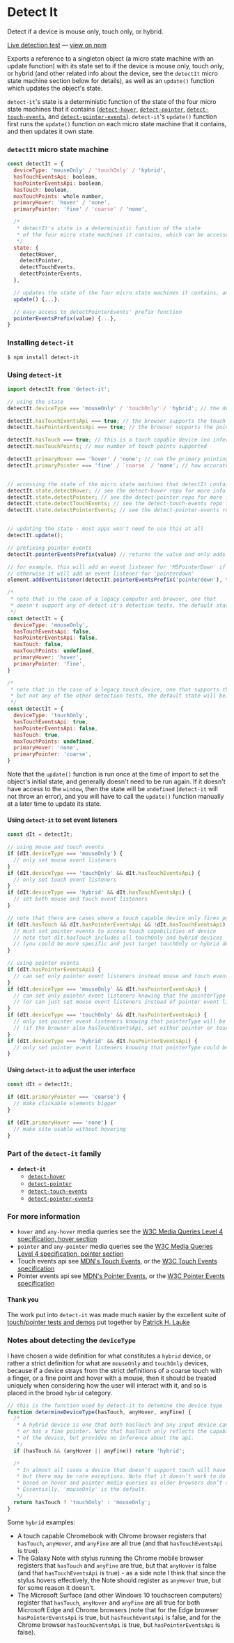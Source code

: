 # Detect It

Detect if a device is mouse only, touch only, or hybrid.

[Live detection test][liveDetectionTest] &#8212; [view on npm][onNpm]

Exports a reference to a singleton object (a micro state machine with an update function) with its state set to if the device is mouse only, touch only, or hybrid (and other related info about the device, see the `detectIt` micro state machine section below for details), as well as an `update()` function which updates the object's state.

`detect-it`'s state is a deterministic function of the state of the four micro state machines that it contains ([`detect-hover`][detectHoverRepo], [`detect-pointer`][detectPointerRepo], [`detect-touch-events`][detectTouchEventsRepo], and [`detect-pointer-events`][detectPointerEventsRepo]). `detect-it`'s `update()` function first runs the `update()` function on each micro state machine that it contains, and then updates it own state.


### `detectIt` micro state machine
```javascript
const detectIt = {
  deviceType: 'mouseOnly' / 'touchOnly' / 'hybrid',
  hasTouchEventsApi: boolean,
  hasPointerEventsApi: boolean,
  hasTouch: boolean,
  maxTouchPoints: whole number,
  primaryHover: 'hover' / 'none',
  primaryPointer: 'fine' / 'coarse' / 'none',

  /*
   * detectIt's state is a deterministic function of the state
   * of the four micro state machines it contains, which can be accessed here
   */
  state: {
    detectHover,
    detectPointer,
    detectTouchEvents,
    detectPointerEvents,
  },

  // updates the state of the four micro state machines it contains, and then updates its own state
  update() {...},

  // easy access to detectPointerEvents' prefix function
  pointerEventsPrefix(value) {...},
}
```

### Installing `detect-it`
```terminal
$ npm install detect-it
```
<!--
### Importing `detect-it`
```javascript
import detectIt from 'detect-it';
``` -->


### Using `detect-it`
```javascript
import detectIt from 'detect-it';
```
```javascript
// using the state
detectIt.deviceType === 'mouseOnly' / 'touchOnly' / 'hybrid'; // the device type

detectIt.hasTouchEventsApi === true; // the browser supports the touch events api
detectIt.hasPointerEventsApi === true; // the browser supports the pointer events api

detectIt.hasTouch === true; // this is a touch capable device (no inference about api)
detectIt.maxTouchPoints; // max number of touch points supported

detectIt.primaryHover === 'hover' / 'none'; // can the primary pointing system easily hover
detectIt.primaryPointer === 'fine' / `coarse` / 'none'; // how accurate is the primary pointing system


// accessing the state of the micro state machines that detectIt contains
detectIt.state.detectHover; // see the detect-hover repo for more info
detectIt.state.detectPointer; // see the detect-pointer repo for more info
detectIt.state.detectTouchEvents; // see the detect-touch-events repo for more info
detectIt.state.detectPointerEvents; // see the detect-pointer-events repo for more info


// updating the state - most apps won't need to use this at all
detectIt.update();

// prefixing pointer events
detectIt.pointerEventsPrefix(value) // returns the value and only adds the prefix if it is required

// for example, this will add an event listener for 'MSPointerDown' if a prefix is required,
// otherwise it will add an event listener for 'pointerdown'
element.addEventListener(detectIt.pointerEventsPrefix('pointerdown'), function...)
```

```javascript
/*
 * note that in the case of a legacy computer and browser, one that
 * doesn't support any of detect-it's detection tests, the default state will be:
 */
const detectIt = {
  deviceType: 'mouseOnly',
  hasTouchEventsApi: false,
  hasPointerEventsApi: false,
  hasTouch: false,
  maxTouchPoints: undefined,
  primaryHover: 'hover',
  primaryPointer: 'fine',
}

/*
 * note that in the case of a legacy touch device, one that supports the touch events api,
 * but not any of the other detection tests, the default state will be:
 */
const detectIt = {
  deviceType: 'touchOnly',
  hasTouchEventsApi: true,
  hasPointerEventsApi: false,
  hasTouch: true,
  maxTouchPoints: undefined,
  primaryHover: 'none',
  primaryPointer: 'coarse',
}
```

Note that the `update()` function is run once at the time of import to set the object's initial state, and generally doesn't need to be run again. If it doesn't have access to the `window`, then the state will be `undefined` (`detect-it` will not throw an error), and you will have to call the `update()` function manually at a later time to update its state.

#### Using `detect-it` to set event listeners
```javascript
const dIt = detectIt;

// using mouse and touch events
if (dIt.deviceType === 'mouseOnly') {
  // only set mouse event listeners
}
if (dIt.deviceType === 'touchOnly' && dIt.hasTouchEventsApi) {
  // only set touch event listeners
}
if (dIt.deviceType === 'hybrid' && dIt.hasTouchEventsApi) {
  // set both mouse and touch event listeners
}

// note that there are cases where a touch capable device only fires pointer events
if (dIt.hasTouch && dIt.hasPointerEventsApi && !dIt.hasTouchEventsApi) {
  // must set pointer events to access touch capabilities of device
  // note that dIt.hasTouch includes all touchOnly and hybrid devices
  // (you could be more specific and just target touchOnly or hybrid devices instead)
}

// using pointer events
if (dIt.hasPointerEventsApi) {
  // can set only pointer event listeners instead mouse and touch event listeners
}
if (dIt.deviceType === 'mouseOnly' && dIt.hasPointerEventsApi) {
  // can set only pointer event listeners knowing that the pointerType will only be mouse
  // (or can just set mouse event listeners instead of pointer event listeners)
}
if (dIt.deviceType === 'touchOnly' && dIt.hasPointerEventsApi) {
  // only set pointer event listeners knowing that pointerType will be pen or touch
  // (if the browser also hasTouchEventsApi, set either pointer or touch event listeners)
}
if (dIt.deviceType === 'hybrid' && dIt.hasPointerEventsApi) {
  // only set pointer event listeners knowing that pointerType could be mouse, pen, or touch
}
```

#### Using `detect-it` to adjust the user interface
```javascript
const dIt = detectIt;

if (dIt.primaryPointer === 'coarse') {
  // make clickable elements bigger
}

if (dIt.primaryHover === 'none') {
  // make site usable without hovering
}
```

### Part of the `detect-it` family
- **`detect-it`**
  - [`detect-hover`][detectHoverRepo]
  - [`detect-pointer`][detectPointerRepo]
  - [`detect-touch-events`][detectTouchEventsRepo]
  - [`detect-pointer-events`][detectPointerEventsRepo]

### For more information
- `hover` and `any-hover` media queries see the [W3C Media Queries Level 4 specification, hover section][w3cMediaQueriesSpecLatestHover]
- `pointer` and `any-pointer` media queries see the [W3C Media Queries Level 4 specification, pointer section][w3cMediaQueriesSpecLatestPointer]
- Touch events api see [MDN's Touch Events][mdnTouchEvents], or the [W3C Touch Events specification][w3cTouchEventsSpecLatest]
- Pointer events api see [MDN's Pointer Events][mdnPointerEvents], or the [W3C Pointer Events specification][w3cPointerEventsSpecLatest]

#### Thank you
The work put into `detect-it` was made much easier by the excellent suite of [touch/pointer tests and demos][touchTests] put together by [Patrick H. Lauke][patrickHLauke]

### Notes about detecting the `deviceType`
I have chosen a wide definition for what constitutes a `hybrid` device, or rather a strict definition for what are `mouseOnly` and `touchOnly` devices, because if a device strays from the strict definitions of a coarse touch with a finger, or a fine point and hover with a mouse, then it should be treated uniquely when considering how the user will interact with it, and so is placed in the broad `hybrid` category.

```javascript
// this is the function used by detect-it to detemine the device type
function determineDeviceType(hasTouch, anyHover, anyFine) {
  /*
   * A hybrid device is one that both hasTouch and any input device can hover
   * or has a fine pointer. Note that hasTouch only reflects the capabilities
   * of the device, but provides no inference about the api.
   */
  if (hasTouch && (anyHover || anyFine)) return 'hybrid';

  /*
   * In almost all cases a device that doesn’t support touch will have a mouse,
   * but there may be rare exceptions. Note that it doesn’t work to do additional tests
   * based on hover and pointer media queries as older browsers don’t support these.
   * Essentially, 'mouseOnly' is the default.
   */
  return hasTouch ? 'touchOnly' : 'mouseOnly';
}
```

Some `hybrid` examples:
- A touch capable Chromebook with Chrome browser registers that `hasTouch`, `anyHover`, and `anyFine` are all true (and that `hasTouchEventsApi` is true).
- The Galaxy Note with stylus running the Chrome mobile browser registers that `hasTouch` and `anyFine` are true, but that `anyHover` is false (and that `hasTouchEventsApi` is true) - as a side note I think that since the stylus hovers effectively, the Note should register as `anyHover` true, but for some reason it doesn't.
- The Microsoft Surface (and other Windows 10 touchscreen computers) register that `hasTouch`, `anyHover` and `anyFine` are all true for both Microsoft Edge and Chrome browsers (note that for the Edge browser `hasPointerEventsApi` is true, but `hasTouchEventsApi` is false, and for the Chrome browser `hasTouchEventsApi` is true, but `hasPointerEventsApi` is false).

<!-- links -->
[liveDetectionTest]: http://detect-it.rafrex.com/
[onNpm]: https://www.npmjs.com/package/detect-it

[detectHoverRepo]: https://github.com/rafrex/detect-hover
[detectPointerRepo]: https://github.com/rafrex/detect-pointer
[detectTouchEventsRepo]: https://github.com/rafrex/detect-touch-events
[detectPointerEventsRepo]: https://github.com/rafrex/detect-pointer-events

[w3cMediaQueriesSpecLatestHover]: https://www.w3.org/TR/mediaqueries-4/#hover
[w3cMediaQueriesSpecLatestPointer]: https://www.w3.org/TR/mediaqueries-4/#pointer
[mdnTouchEvents]: https://developer.mozilla.org/en-US/docs/Web/API/Touch_events
[w3cTouchEventsSpecLatest]: https://w3c.github.io/touch-events/
[w3cPointerEventsSpecLatest]: https://www.w3.org/TR/pointerevents/
[mdnPointerEvents]: https://developer.mozilla.org/en-US/docs/Web/API/Pointer_events

[touchTests]: https://patrickhlauke.github.io/touch/
[patrickHLauke]: https://github.com/patrickhlauke
